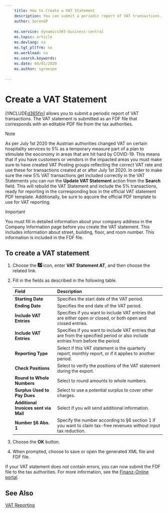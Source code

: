 ```yaml
---
    title: How to Create a VAT Statement
    description: You can submit a periodic report of VAT transactions. The VAT statement is submitted as an FDF file that corresponds with an editable PDF file from the tax authorities.
    author: SorenGP

    ms.service: dynamics365-business-central
    ms.topic: article
    ms.devlang: na
    ms.tgt_pltfrm: na
    ms.workload: na
    ms.search.keywords:
    ms.date: 04/01/2020
    ms.author: sgroespe

---
```

# Create a VAT Statement
[!INCLUDE[d365fin](../../includes/d365fin_md.md)] allows you to submit a periodic report of VAT transactions. The VAT statement is submitted as an FDF file that corresponds with an editable PDF file from the tax authorities.  

> [!NOTE]  
>  As per July 1st 2020 the Austrian authorities changed VAT on certain hospitality services to 5% as a temporary measure part of a plan to stimulate the eoconomy in areas that are hit hard by COVID-19. This means that if you have customers or vendors in the impacted areas you must make sure to have created VAT Posting groups reflecting the correct VAT rate and use these for transactions created at or after July 1st 2020. In order to make sure the new 5% VAT transactions get included correctly in the VAT Statements you can run the **Update VAT Statement** action from the **Search** field. This will rebuild the VAT Statement and include the 5% transactions, ready for reporting in the corresponding box in the official VAT statement PDF template. Additionally, be sure to aqcuire the official PDF template to use for VAT reporting.  

> [!IMPORTANT]  
>  You must fill in detailed information about your company address in the Company Information page before you create the VAT statement. This includes information about street, building, floor, and room number. This information is included in the FDF file.  

## To create a VAT statement  

1.  Choose the ![Search for Page or Report](../../media/ui-search/search_small.png "Search for Page or Report icon") icon, enter **VAT Statement AT**, and then choose the related link.  
2.  Fill in the fields as described in the following table.  

    |Field|Description|  
    |---------------------------------|---------------------------------------|  
    |**Starting Date**|Specifies the start date of the VAT period.|  
    |**Ending Date**|Specifies the end date of the VAT period.|  
    |**Include VAT Entries**|Specifies if you want to include VAT entries that are either open or closed, or both open and closed entries.|  
    |**Include VAT Entries**|Specifies if you want to include VAT entries that are from the specified period or also include entries from before the period.|  
    |**Reporting Type**|Select if this VAT statement is the quarterly report, monthly report, or if it applies to another period.|  
    |**Check Positions**|Select to verify the positions of the VAT statement during the export.|  
    |**Round to Whole Numbers**|Select to round amounts to whole numbers.|  
    |**Surplus Used to Pay Dues**|Select to use a potential surplus to cover other charges.|  
    |**Additional Invoices sent via Mail**|Select if you will send additional information.|  
    |**Number §6 Abs. 1**|Specify the number according to §6 section 1 if you want to claim tax-free revenues without input tax reduction.|  

3.  Choose the **OK** button.  
4.  When prompted, choose to save or open the generated XML file and FDF file.  

If your VAT statement does not contain errors, you can now submit the FDF file to the tax authorities. For more information, see the [Finanz-Online portal](https://go.microsoft.com/fwlink/?LinkId=239929).  

## See Also  
[VAT Reporting](vat-reporting.md)
